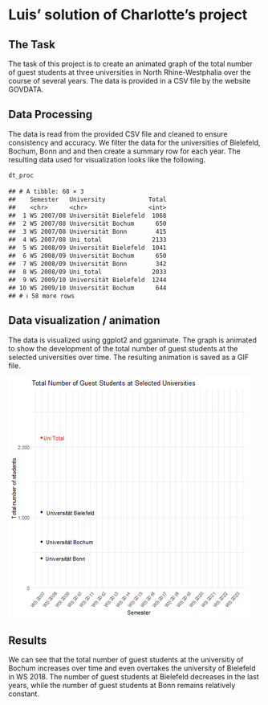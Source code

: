 # Luis’ solution of Charlotte’s project

## The Task

The task of this project is to create an animated graph of the total
number of guest students at three universities in North Rhine-Westphalia
over the course of several years. The data is provided in a CSV file by
the website GOVDATA. 

## Data Processing 
The data is read from the provided CSV file and cleaned to ensure consistency and accuracy. We
filter the data for the universities of Bielefeld, Bochum, Bonn and and
then create a summary row for each year. The resulting data used for
visualization looks like the following.

    dt_proc

    ## # A tibble: 68 × 3
    ##    Semester   University            Total
    ##    <chr>      <chr>                 <int>
    ##  1 WS 2007/08 Universität Bielefeld  1068
    ##  2 WS 2007/08 Universität Bochum      650
    ##  3 WS 2007/08 Universität Bonn        415
    ##  4 WS 2007/08 Uni_total              2133
    ##  5 WS 2008/09 Universität Bielefeld  1041
    ##  6 WS 2008/09 Universität Bochum      650
    ##  7 WS 2008/09 Universität Bonn        342
    ##  8 WS 2008/09 Uni_total              2033
    ##  9 WS 2009/10 Universität Bielefeld  1244
    ## 10 WS 2009/10 Universität Bochum      644
    ## # ℹ 58 more rows

## Data visualization / animation

The data is visualized using ggplot2 and gganimate. The graph is
animated to show the development of the total number of guest students
at the selected universities over time. The resulting animation is saved
as a GIF file.

![](luis_animation.gif)

## Results

We can see that the total number of guest students at the universitiy of
Bochum increases over time and even overtakes the university of
Bielefeld in WS 2018. The number of guest students at Bielefeld
decreases in the last years, while the number of guest students at Bonn
remains relatively constant.
